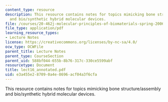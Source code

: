 ```yaml
---
content_type: resource
description: This resource contains notes for topics mimicking bone structure/assembly
  and bio/synthetic hybrid molecular devices.
file: /courses/20-462j-molecular-principles-of-biomaterials-spring-2006/e3a455e287090a4e8696acf04a3f6cfa_lect16_annotated.pdf
file_type: application/pdf
learning_resource_types:
- Lecture Notes
license: https://creativecommons.org/licenses/by-nc-sa/4.0/
ocw_type: OCWFile
parent_title: Lecture Notes
parent_type: CourseSection
parent_uid: 588bf044-655b-8b76-317c-330ce5599abf
resourcetype: Document
title: lect16_annotated.pdf
uid: e3a455e2-8709-0a4e-8696-acf04a3f6cfa
---
```

This resource contains notes for topics mimicking bone structure/assembly and bio/synthetic hybrid molecular devices.